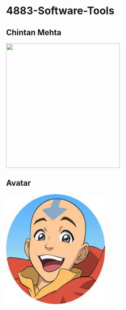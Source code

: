 # 4883-Software-Tools

## Chintan Mehta

<img align="center" width="310" height="340" src="https://github.com/chill-chin/4883-Software-Tools/blob/main/Image.png">


 ## Avatar
 <img align="center" width="270" height="300" src="https://github.com/chill-chin/4883-Software-Tools/blob/main/Image2.jpeg">
